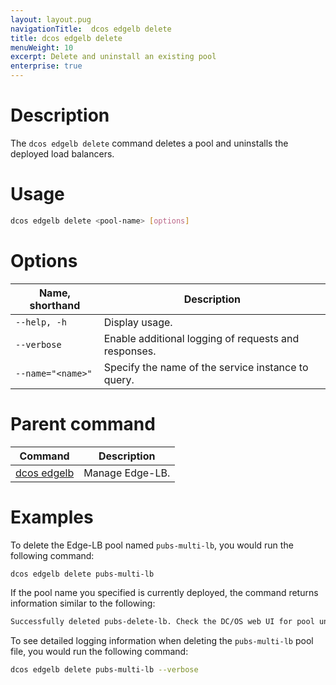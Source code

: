 ```yaml
---
layout: layout.pug
navigationTitle:  dcos edgelb delete
title: dcos edgelb delete
menuWeight: 10
excerpt: Delete and uninstall an existing pool
enterprise: true
---
```


# Description
The `dcos edgelb delete` command deletes a pool and uninstalls the deployed load balancers.

# Usage

```bash
dcos edgelb delete <pool-name> [options]
```

# Options

| Name, shorthand | Description |
|-----------------|-------------|
| `--help, -h`    | Display usage. |
| `--verbose`     | Enable additional logging of requests and responses. |
| `--name="<name>"` | Specify the name of the service instance to query. |

# Parent command

| Command | Description |
|---------|-------------|
| [dcos edgelb](../../cli-reference/) |  Manage Edge-LB. |

# Examples

To delete the Edge-LB pool named `pubs-multi-lb`, you would run the following command:

```bash
dcos edgelb delete pubs-multi-lb
```

If the pool name you specified is currently deployed, the command returns information similar to the following:

```bash
Successfully deleted pubs-delete-lb. Check the DC/OS web UI for pool uninstall status.
```

To see detailed logging information when deleting the `pubs-multi-lb` pool file, you would run the following command:

```bash
dcos edgelb delete pubs-multi-lb --verbose
```